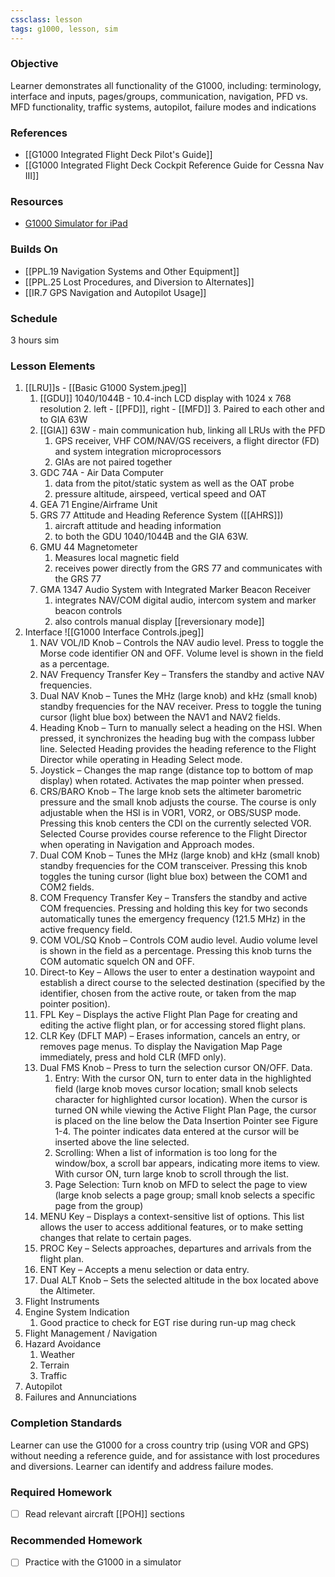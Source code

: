 ```yaml
---
cssclass: lesson
tags: g1000, lesson, sim
---
```

### Objective
Learner demonstrates all functionality of the G1000, including: terminology, interface and inputs, pages/groups, communication, navigation, PFD vs. MFD functionality, traffic systems, autopilot, failure modes and indications

### References
- [[G1000 Integrated Flight Deck Pilot's Guide]]
- [[G1000 Integrated Flight Deck Cockpit Reference Guide for Cessna Nav III]]

### Resources
- [G1000 Simulator for iPad](https://www.simionic.net/index.html)

### Builds On
- [[PPL.19 Navigation Systems and Other Equipment]]
- [[PPL.25 Lost Procedures, and Diversion to Alternates]]
- [[IR.7 GPS Navigation and Autopilot Usage]]

### Schedule
3 hours sim

### Lesson Elements
1. [[LRU]]s - [[Basic G1000 System.jpeg]]
	1. [[GDU]] 1040/1044B - 10.4-inch LCD display with 1024 x 768 resolution
		2. left - [[PFD]], right - [[MFD]]
		3. Paired to each other and to GIA 63W
	2. [[GIA]] 63W - main communication hub, linking all LRUs with the PFD
		1. GPS receiver, VHF COM/NAV/GS receivers, a flight director (FD) and system integration microprocessors
		2. GIAs are not paired together
	3. GDC 74A - Air Data Computer
		1. data from the pitot/static system as well as the OAT probe
		2. pressure altitude, airspeed, vertical speed and OAT
	4. GEA 71 Engine/Airframe Unit
	5. GRS 77 Attitude and Heading Reference System ([[AHRS]])
		1. aircraft attitude and heading information
		2. to both the GDU 1040/1044B and the GIA 63W.
	6. GMU 44 Magnetometer
		1. Measures local magnetic field
		2. receives power directly from the GRS 77 and communicates with the GRS 77
	7. GMA 1347 Audio System with Integrated Marker Beacon Receiver
		1. integrates NAV/COM digital audio, intercom system and marker beacon controls
		2. also controls manual display [[reversionary mode]]
2. Interface ![[G1000 Interface Controls.jpeg]]
	1.  NAV VOL/ID Knob – Controls the NAV audio level. Press to toggle the Morse code identifier ON and OFF. Volume level is shown in the field as a percentage.
	2. NAV Frequency Transfer Key – Transfers the standby and active NAV frequencies.
	3. Dual NAV Knob – Tunes the MHz (large knob) and kHz (small knob) standby frequencies for the NAV receiver. Press to toggle the tuning cursor (light blue box) between the NAV1 and NAV2 fields.
	4. Heading Knob – Turn to manually select a heading on the HSI. When pressed, it synchronizes the heading bug with the compass lubber line. Selected Heading provides the heading reference to the Flight Director while operating in Heading Select mode.
	5. Joystick – Changes the map range (distance top to bottom of map display) when rotated. Activates the map pointer when pressed.
	6. CRS/BARO Knob – The large knob sets the altimeter barometric pressure and the small knob adjusts the course. The course is only adjustable when the HSI is in VOR1, VOR2, or OBS/SUSP mode. Pressing this knob centers the CDI on the currently selected VOR. Selected Course provides course reference to the Flight Director when operating in Navigation and Approach modes.
	7. Dual COM Knob – Tunes the MHz (large knob) and kHz (small knob) standby frequencies for the COM transceiver. Pressing this knob toggles the tuning cursor (light blue box) between the COM1 and COM2 fields.
	8. COM Frequency Transfer Key – Transfers the standby and active COM frequencies. Pressing and holding this key for two seconds automatically tunes the emergency frequency (121.5 MHz) in the active frequency field.
	9. COM VOL/SQ Knob – Controls COM audio level. Audio volume level is shown in the field as a percentage. Pressing this knob turns the COM automatic squelch ON and OFF.
	10. Direct-to Key – Allows the user to enter a destination waypoint and establish a direct course to the selected destination (specified by the identifier, chosen from the active route, or taken from the map pointer position).
	11. FPL Key – Displays the active Flight Plan Page for creating and editing the active flight plan, or for accessing stored flight plans.
	12. CLR Key (DFLT MAP) – Erases information, cancels an entry, or removes page menus. To display the Navigation Map Page immediately, press and hold CLR (MFD only).
	13. Dual FMS Knob – Press to turn the selection cursor ON/OFF. Data.
		1. Entry: With the cursor ON, turn to enter data in the highlighted field (large knob moves cursor location; small knob selects character for highlighted cursor location). When the cursor is turned ON while viewing the Active Flight Plan Page, the cursor is placed on the line below the Data Insertion Pointer see Figure 1-4. The pointer indicates data entered at the cursor will be inserted above the line selected.
		2. Scrolling: When a list of information is too long for the window/box, a scroll bar appears, indicating more items to view. With cursor ON, turn large knob to scroll through the list. 
		3. Page Selection: Turn knob on MFD to select the page to view (large knob selects a page group; small knob selects a specific page from the group)
	14. MENU Key – Displays a context-sensitive list of options. This list allows the user to access additional features, or to make setting changes that relate to certain pages.
	15. PROC Key – Selects approaches, departures and arrivals from the flight plan.
	16. ENT Key – Accepts a menu selection or data entry.
	17. Dual ALT Knob – Sets the selected altitude in the box located above the Altimeter.
3. Flight Instruments
4. Engine System Indication
	1. Good practice to check for EGT rise during run-up mag check
5. Flight Management / Navigation
6. Hazard Avoidance
	1. Weather
	2. Terrain
	3. Traffic
7. Autopilot
8. Failures and Annunciations

### Completion Standards
Learner can use the G1000 for a cross country trip (using VOR and GPS) without needing a reference guide, and for assistance with lost procedures and diversions. Learner can identify and address failure modes.

### Required Homework
- [ ] Read relevant aircraft [[POH]] sections

### Recommended Homework 
- [ ] Practice with the G1000 in a simulator